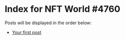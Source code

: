 # Index for NFT World #4760
Posts will be displayed in the order below:

- [Your first post](./001-first.md)

